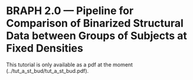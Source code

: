 # BRAPH 2.0 — Pipeline for Comparison of Binarized Structural Data between Groups of Subjects at Fixed Densities

This tutorial is only available as a pdf at the moment (../tut_a_st_bud/tut_a_st_bud.pdf).

